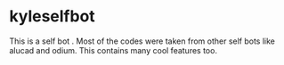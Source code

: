 # kyleselfbot
This is a self bot . Most of the codes were taken from other self bots like alucad and odium. This contains many cool features too.
